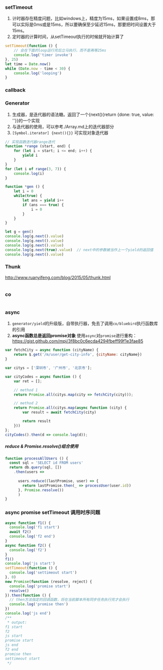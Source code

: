 ### setTimeout
1. 计时器存在精度问题，比如windows上，精度为15ms，如果设置成8ms，那可以实际是0ms或是15ms，所以要确保至少延迟15ms，那要把时间设置大于15ms。
2. 定时器的计算时间，从setTimeout执行的时候就开始计算了
```js
setTimeout(function () {
    // 会在下面的loop运行完后立马执行，而不是再等25ms
    console.log('timer invoke')    
}, 25)
let time = Date.now()
while (Date.now - time < 30) {
    console.log('looping')
}

```

### callback

### Generator
1. 生成器，是迭代器的语法糖。返回了一个{next(){return {done: true, value: ''}}的一个实现
2. 与迭代器的使用，可以参考./Array.md上的迭代器部分
3. `[Symbol.iterator] {next(){}}` 可实现对象迭代器
```js
// 实现函数迭代器range迭代
function *range (start, end) {
    for (let i = start; i <= end; i++) {
        yield i
    }
}
for (let i of range(3, 7)) {
    console.log(i)
}

function *gen () {
    let i = 0
    while(true) {
        let ans = yield i++
        if (ans === true) {
            i = 0
        }
    }
}

let g = gen()
console.log(g.next().value)
console.log(g.next().value)
console.log(g.next().value)
console.log(g.next(true).value)  // next中的参数被当作上一个yield的返回值 
console.log(g.next().value)
```

### Thunk

http://www.ruanyifeng.com/blog/2015/05/thunk.html
```js

```

### co
```js

```

### async
1. `generator/yield`的升级版，自带执行器，免去了调用`co/bluebird`执行函数库的引用
2. **async函数总是返回promise对象**
使用`async`对`promise`进行重构： https://gist.github.com/mpj/3f8bc0c6ecda4294fbeff99f1e3fae85
```js
var fetchCity = async function (cityName) {
    return $.get('/m/user/get-city-info', {cityName: cityName})
}

var citys = ['深圳市', '广州市', '北京市'];

var cityCodes = async function () {
    var ret = [];

    // method 1
    return Promise.all(citys.map(city => fetchCity(city)));

    // method 2
    return Promise.all(citys.map(async function (city) {
        var result = await fetchCity(city)

        return result
    }))
};
cityCodes().then(d => console.log(d));
```

##### reduce & Promise.resolve()组合使用
```js
function processAllUsers () {
  const sql = 'SELECT id FROM users'
  return db.query(sql, [])
    .then(users => 
    
      users.reduce((lastPromise, user) => {
        return lastPromise.then(_ => processUser(user.id))
      }, Promise.resolve())
      )
}
```


### async promise setTimeout 调用时序问题
```js
async function f1() {
  console.log('f1 start')
  await f2()
  console.log('f2 end')
}
async function f2() {
  console.log('f2')
}
f1()
console.log('js start')
setTimeout(function () {
  console.log('settimeout start')
}, 0)
new Promise(function (resolve, reject) {
  console.log('promise start')
  resolve()
}).then(function () {
  // then方法指定的回调函数，将在当前脚本所有同步任务执行完才会执行
  console.log('promise then')
})
console.log('js end')
/**
 * output:
f1 start
f2
js start
promise start
js end
f2 end
promise then
settimeout start
 */

```